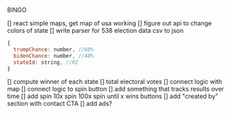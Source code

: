 BINGO

[] react simple maps, get map of usa working
[] figure out api to change colors of state
[] write parser for 538 election data csv to json
```javascript
{
  trumpChance: number, //60%
  bidenChance: number, //40%
  stateId: string, //RI 
}
```
[] compute winner of each state
[] total electoral votes
[] connect logic with map
[] connect logic to spin button
[] add something that tracks results over time
[] add spin 10x spin 100x spin until x wins buttons
[] add "created by" section with contact CTA
[] add ads?
